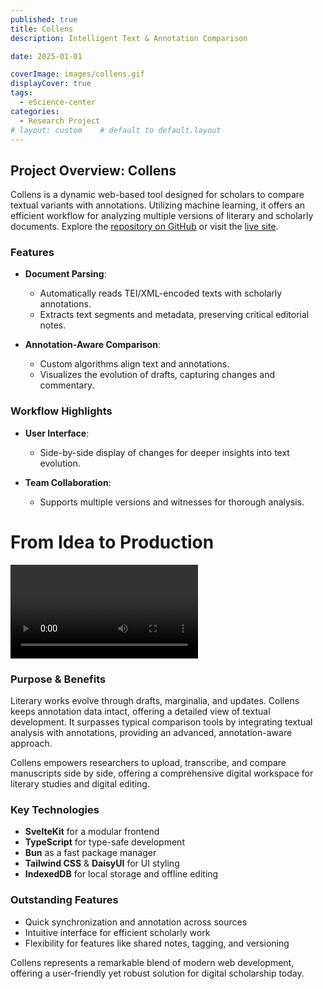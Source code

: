 ```yaml
---
published: true
title: Collens
description: Intelligent Text & Annotation Comparison

date: 2025-01-01

coverImage: images/collens.gif
displayCover: true
tags:
  - eScience-center
categories:
  - Research Project
# layout: custom    # default to default.layout
---
```

## Project Overview: Collens

Collens is a dynamic web-based tool designed for scholars to compare textual variants with annotations. Utilizing machine learning, it offers an efficient workflow for analyzing multiple versions of literary and scholarly documents. Explore the [repository on GitHub](https://github.com/collaite/collens) or visit the [live site](https://collaite.github.io/collens/).

### Features

- **Document Parsing**:
  - Automatically reads TEI/XML-encoded texts with scholarly annotations.
  - Extracts text segments and metadata, preserving critical editorial notes.

- **Annotation-Aware Comparison**:
  - Custom algorithms align text and annotations.
  - Visualizes the evolution of drafts, capturing changes and commentary.

### Workflow Highlights

- **User Interface**:
  - Side-by-side display of changes for deeper insights into text evolution.

- **Team Collaboration**:
  - Supports multiple versions and witnesses for thorough analysis.

# From Idea to Production
![video](./images/drag.mp4)

### Purpose & Benefits

Literary works evolve through drafts, marginalia, and updates. Collens keeps annotation data intact, offering a detailed view of textual development. It surpasses typical comparison tools by integrating textual analysis with annotations, providing an advanced, annotation-aware approach.

Collens empowers researchers to upload, transcribe, and compare manuscripts side by side, offering a comprehensive digital workspace for literary studies and digital editing.

### Key Technologies

- **SvelteKit** for a modular frontend
- **TypeScript** for type-safe development
- **Bun** as a fast package manager
- **Tailwind CSS** & **DaisyUI** for UI styling
- **IndexedDB** for local storage and offline editing

### Outstanding Features

- Quick synchronization and annotation across sources
- Intuitive interface for efficient scholarly work
- Flexibility for features like shared notes, tagging, and versioning

Collens represents a remarkable blend of modern web development, offering a user-friendly yet robust solution for digital scholarship today.
